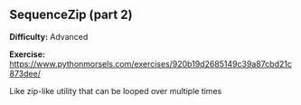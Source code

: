 ## SequenceZip (part 2)

**Difficulty:** Advanced

**Exercise:** https://www.pythonmorsels.com/exercises/920b19d2685149c39a87cbd21c873dee/

Like zip-like utility that can be looped over multiple times
    